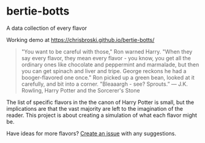 # bertie-botts
A data collection of every flavor

Working demo at https://chrisbroski.github.io/bertie-botts/

> "You want to be careful with those," Ron warned Harry. "When they say every flavor, they mean every flavor - you know, you get all the ordinary ones like chocolate and peppermint and marmalade, but then you can get spinach and liver and tripe. George reckons he had a booger-flavored one once."
> Ron picked up a green bean, looked at it carefully, and bit into a corner.
> "Bleaaargh - see? Sprouts.”
> ― J.K. Rowling, Harry Potter and the Sorcerer's Stone

The list of specific flavors in the the canon of Harry Potter is small, but the implications are that the vast majority are left to the imagination of the reader. This project is about creating a simulation of what each flavor might be.

Have ideas for more flavors? [Create an issue](https://github.com/chrisbroski/bertie-botts/issues) with any suggestions.
